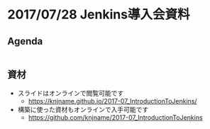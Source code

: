 
# 2017/07/28 Jenkins導入会資料

## Agenda

```
```

## 資材

* スライドはオンラインで閲覧可能です
    * https://knjname.github.io/2017-07_IntroductionToJenkins/
* 構築に使った資材もオンラインで入手可能です
    * https://github.com/knjname/2017-07_IntroductionToJenkins
